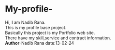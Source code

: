 # My-profile-
Hi,
I am Nadib Rana. <br>
This is my profile base project.<br>
Basically this project is my Portfolio web site.<br>
There have my skill,service and contract information.<br>
<b>Author</b>-Nadib Rana
date:13-02-24